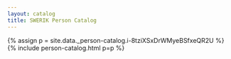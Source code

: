 ```yaml
---
layout: catalog
title: SWERIK Person Catalog
---
```

{% assign p = site.data._person-catalog.i-8tziXSxDrWMyeBSfxeQR2U %}
{% include person-catalog.html p=p %}

